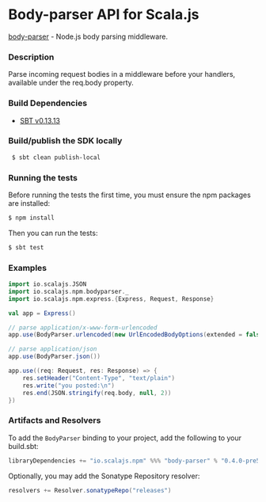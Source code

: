 Body-parser API for Scala.js
================================
[body-parser](https://www.npmjs.com/package/body-parser) - Node.js body parsing middleware.

### Description

Parse incoming request bodies in a middleware before your handlers, available under the req.body property.

### Build Dependencies

* [SBT v0.13.13](http://www.scala-sbt.org/download.html)

### Build/publish the SDK locally

```bash
 $ sbt clean publish-local
```

### Running the tests

Before running the tests the first time, you must ensure the npm packages are installed:

```bash
$ npm install
```

Then you can run the tests:

```bash
$ sbt test
```

### Examples

```scala
import io.scalajs.JSON
import io.scalajs.npm.bodyparser._
import io.scalajs.npm.express.{Express, Request, Response}

val app = Express()

// parse application/x-www-form-urlencoded 
app.use(BodyParser.urlencoded(new UrlEncodedBodyOptions(extended = false)))

// parse application/json 
app.use(BodyParser.json())

app.use((req: Request, res: Response) => {
    res.setHeader("Content-Type", "text/plain")
    res.write("you posted:\n")
    res.end(JSON.stringify(req.body, null, 2))
})
```

### Artifacts and Resolvers

To add the `BodyParser` binding to your project, add the following to your build.sbt:  

```sbt
libraryDependencies += "io.scalajs.npm" %%% "body-parser" % "0.4.0-pre5"
```

Optionally, you may add the Sonatype Repository resolver:

```sbt   
resolvers += Resolver.sonatypeRepo("releases") 
```